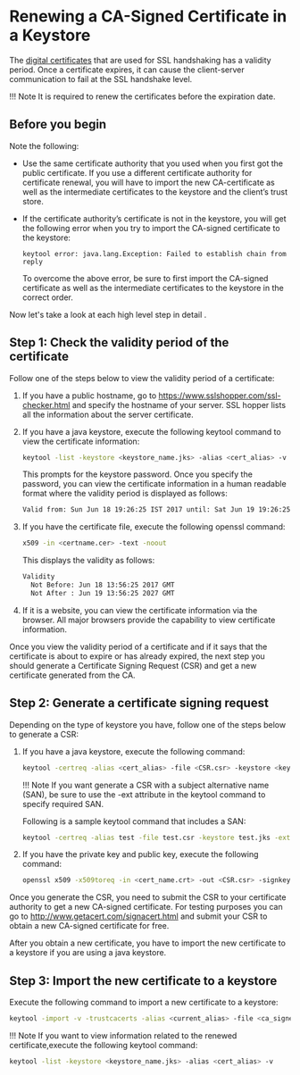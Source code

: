 # Renewing a CA-Signed Certificate in a Keystore

The [digital certificates](../../../references/security/using_keystores.md) that are used for SSL handshaking has a validity period. Once a certificate expires, it can cause the client-server communication to fail at the SSL handshake level. 

!!! Note
    It is required to renew the certificates before the expiration date.

## Before you begin

Note the following:

-   Use the same certificate authority that you used when you first got
    the public certificate. If you use a different certificate authority
    for certificate renewal, you will have to import the new
    CA-certificate as well as the intermediate certificates to the
    keystore and the client’s trust store.
-   If the certificate authority’s certificate is not in the keystore,
    you will get the following error when you try to import the
    CA-signed certificate to the keystore:

    ```bsh
    keytool error: java.lang.Exception: Failed to establish chain from reply
    ```
    
    To overcome the above error, be sure to first import the CA-signed certificate as well as the intermediate certificates to the keystore in the correct order.

Now let's take a look at each high level step in detail .

## Step 1: Check the validity period of the certificate

Follow one of the steps below to view the validity period of a
certificate:

1. If you have a public hostname, go to
    <https://www.sslshopper.com/ssl-checker.html> and specify the
    hostname of your server. SSL hopper lists all the information about
    the server certificate.
2. If you have a java keystore, execute the following keytool command
    to view the certificate information:

    ```bash
    keytool -list -keystore <keystore_name.jks> -alias <cert_alias> -v
    ```

    This prompts for the keystore password. Once you specify the
    password, you can view the certificate information in a human
    readable format where the validity period is displayed as follows:

    ```bash
    Valid from: Sun Jun 18 19:26:25 IST 2017 until: Sat Jun 19 19:26:25 IST 2027
    ```

3. If you have the certificate file, execute the following openssl
    command:

    ```bash
    x509 -in <certname.cer> -text -noout
    ```

    This displays the validity as follows:

    ```bash
    Validity
      Not Before: Jun 18 13:56:25 2017 GMT
      Not After : Jun 19 13:56:25 2027 GMT
    ```

4. If it is a website, you can view the certificate information via the browser. All major browsers provide the capability to view certificate information.

Once you view the validity period of a certificate and if it says that
the certificate is about to expire or has already expired, the next step
you should generate a Certificate Signing Request (CSR) and get a new
certificate generated from the CA.

## Step 2: Generate a certificate signing request

Depending on the type of keystore you have, follow one of the steps
below to generate a CSR:

1. If you have a java keystore, execute the following command:

    ```bash
    keytool -certreq -alias <cert_alias> -file <CSR.csr> -keystore <keystore_name.jks>
    ```
    !!! Note
        If you want generate a CSR with a subject alternative name (SAN), be sure to use the -ext attribute in the keytool command to specify required SAN.

    Following is a sample keytool command that includes a SAN:

    ```bash
    keytool -certreq -alias test -file test.csr -keystore test.jks -ext SAN=dns:test.example.com
    ```

2. If you have the private key and public key, execute the following command:

    ```bash
    openssl x509 -x509toreq -in <cert_name.crt> -out <CSR.csr> -signkey <private_key.key>
    ```

Once you generate the CSR, you need to submit the CSR to your certificate authority to get a new CA-signed certificate. For testing purposes you can go to <http://www.getacert.com/signacert.html> and submit your CSR to obtain a new CA-signed certificate for free.

After you obtain a new certificate, you have to import the new certificate to a keystore if you are using a java keystore.

## Step 3: Import the new certificate to a keystore

Execute the following command to import a new certificate to a keystore:

```bash
keytool -import -v -trustcacerts -alias <current_alias> -file <ca_signed_cert.cer> -keystore <keystore_name.jks>
```

!!! Note
    If you want to view information related to the renewed certificate,execute the following keytool command:

```bash
keytool -list -keystore <keystore_name.jks> -alias <cert_alias> -v
```